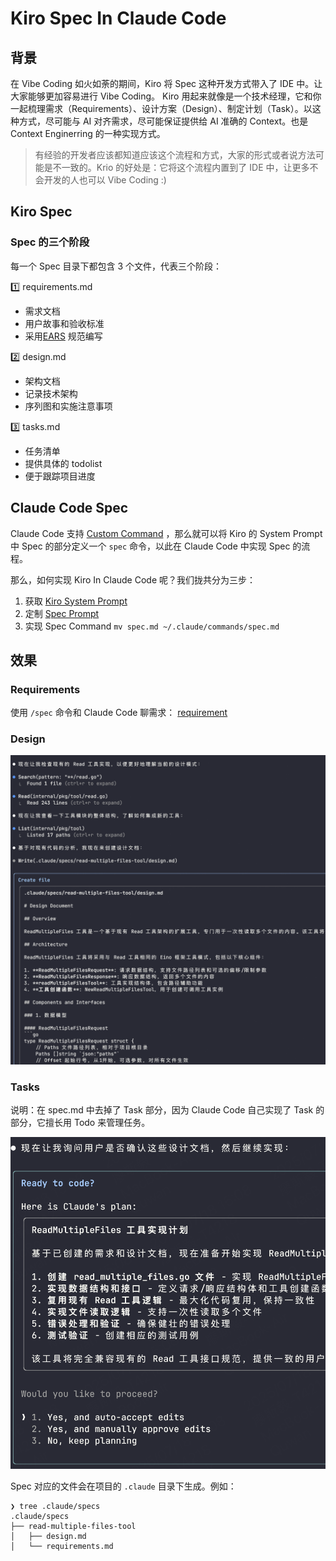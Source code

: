 # Kiro Spec In Claude Code

## 背景

在 Vibe Coding 如火如荼的期间，Kiro 将 Spec 这种开发方式带入了 IDE 中。让大家能够更加容易进行 Vibe Coding。
Kiro 用起来就像是一个技术经理，它和你一起梳理需求（Requirements）、设计方案（Design）、制定计划（Task）。以这种方式，尽可能与 AI 对齐需求，尽可能保证提供给 AI 准确的 Context。也是 Context Enginerring 的一种实现方式。

> 有经验的开发者应该都知道应该这个流程和方式，大家的形式或者说方法可能是不一致的。Krio 的好处是：它将这个流程内置到了 IDE 中，让更多不会开发的人也可以 Vibe Coding :)

## Kiro Spec

### Spec 的三个阶段

每一个 Spec 目录下都包含 3 个文件，代表三个阶段：

1️⃣ requirements.md

- 需求文档
- 用户故事和验收标准
- 采用[EARS](https://visuresolutions.com/zh-CN/%E7%94%9F%E6%B4%BB%E6%8C%87%E5%8D%97/%E9%87%87%E7%94%A8%E8%80%B3%E6%9C%B5%E7%AC%A6%E5%8F%B7/) 规范编写

2️⃣ design.md

- 架构文档
- 记录技术架构
- 序列图和实施注意事项

3️⃣ tasks.md

- 任务清单
- 提供具体的 todolist
- 便于跟踪项目进度

## Claude Code Spec

Claude Code 支持 [Custom Command](https://docs.anthropic.com/en/docs/claude-code/common-workflows#create-custom-slash-commands) ，那么就可以将 Kiro 的 System Prompt 中 Spec 的部分定义一个 `spec` 命令，以此在 Claude Code 中实现 Spec 的流程。

那么，如何实现 Kiro In Claude Code 呢？我们拢共分为三步：

1. 获取 [Kiro System Prompt](./kiro-system-prompt.md)
2. 定制 [Spec Prompt](./spec.md)
3. 实现 Spec Command `mv spec.md ~/.claude/commands/spec.md`

## 效果

### Requirements

使用 `/spec` 命令和 Claude Code 聊需求：
[requirement](./spec.png)

### Design

![design](./design.png)

### Tasks

说明：在 spec.md 中去掉了 Task 部分，因为 Claude Code 自己实现了 Task 的部分，它擅长用 Todo 来管理任务。

![tasks](./task.png)

Spec 对应的文件会在项目的 `.claude` 目录下生成。例如：

```
❯ tree .claude/specs
.claude/specs
├── read-multiple-files-tool
│   ├── design.md
│   └── requirements.md
```
